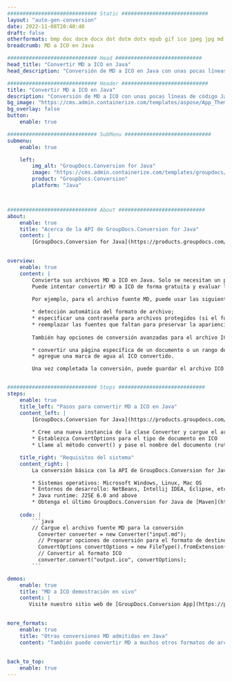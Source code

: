 ```yaml
---
############################# Static ############################
layout: "auto-gen-conversion"
date: 2022-11-08T20:40:40
draft: false
otherformats: bmp doc docm docx dot dotm dotx epub gif ico jpeg jpg md odt ott pdf png psd rtf tex tif tiff txt xps
breadcrumb: MD a ICO en Java

############################# Head ############################
head_title: "Convertir MD a ICO en Java"
head_description: "Conversión de MD a ICO en Java con unas pocas líneas de código. Convierta más de 160 formatos de archivo con la API de conversión de documentos de GroupDocs para Java"

############################# Header ############################
title: "Convertir MD a ICO en Java"
description: "Conversión de MD a ICO con unas pocas líneas de código Java"
bg_image: "https://cms.admin.containerize.com/templates/aspose/App_Themes/V3/images/bg/header1.png"
bg_overlay: false
button:
    enable: true

############################# SubMenu ############################
submenu:
    enable: true

    left:
        img_alt: "GroupDocs.Conversion for Java"
        image: "https://cms.admin.containerize.com/templates/groupdocs/images/product-logos/90x90-noborder/groupdocs-conversion-java.png"
        product: "GroupDocs.Conversion"
        platform: "Java"



############################# About ############################
about:
    enable: true
    title: "Acerca de la API de GroupDocs.Conversion for Java"
    content: |
        [GroupDocs.Conversion for Java](https://products.groupdocs.com/conversion/java/) es una API de conversión de formato de archivo avanzada para convertir entre formatos populares de imagen y documento como Microsoft Office, OpenDocument, PDF, HTML, correo electrónico, CAD. y mucho más con solo unas pocas líneas de código. La API nativa detecta automáticamente los formatos de los documentos originales y ofrece muchas opciones para personalizar los documentos convertidos. Junto con la función de extraer información de un documento, también admite el almacenamiento en caché de los resultados de la conversión en el disco local de forma predeterminada. Sin embargo, se puede admitir cualquier tipo de almacenamiento en caché mediante la implementación de las interfaces adecuadas: Amazon S3, Dropbox, Google Drive, Windows Azure, Reddis o cualquier otra.
    

overview:
    enable: true
    content: |
        Convierta sus archivos MD a ICO en Java. Solo se necesitan un par de líneas de código Java en cualquier plataforma de su elección, como Windows, Linux, macOS.
        Puede intentar convertir MD a ICO de forma gratuita y evaluar la calidad de los resultados de la conversión. Junto con los sencillos scripts de conversión de archivos, puede probar opciones más sofisticadas para cargar el archivo de origen MD y almacenar la salida ICO. 
        
        Por ejemplo, para el archivo fuente MD, puede usar las siguientes opciones de carga:

        * detección automática del formato de archivo;
        * especificar una contraseña para archivos protegidos (si el formato de archivo lo admite);
        * reemplazar las fuentes que faltan para preservar la apariencia del documento.
        
        También hay opciones de conversión avanzadas para el archivo ICO:

        * convertir una página específica de un documento o un rango de páginas;
        * agregue una marca de agua al ICO convertido.

        Una vez completada la conversión, puede guardar el archivo ICO en su ruta de archivo local o en cualquier almacenamiento de terceros, como FTP, Amazon S3, Google Drive, Dropbox, etc. Tenga en cuenta que para convertir MD a ICO, no necesita instalar ningún software adicional, como MS Office, Open Office, Adobe Acrobat Reader, etc.


############################# Steps ############################
steps:
    enable: true
    title_left: "Pasos para convertir MD a ICO en Java"
    content_left: |
        [GroupDocs.Conversion for Java](https://products.groupdocs.com/conversion/java/) permite a los desarrolladores convertir fácilmente el archivo MD a ICO con unas pocas líneas de código.
        
        * Cree una nueva instancia de la clase Converter y cargue el archivo MD con la ruta completa
        * Establezca ConvertOptions para el tipo de documento en ICO
        * Llame al método convert() y pase el nombre del documento (ruta completa) y el formato (ICO) como parámetro

    title_right: "Requisitos del sistema"
    content_right: |
        La conversión básica con la API de GroupDocs.Conversion for Java se puede realizar con solo unas pocas líneas de código. Nuestras API son compatibles con todas las principales plataformas y sistemas operativos. Antes de ejecutar el código a continuación, asegúrese de tener instalados los siguientes requisitos previos en su sistema.

        * Sistemas operativos: Microsoft Windows, Linux, Mac OS
        * Entornos de desarrollo: NetBeans, Intellij IDEA, Eclipse, etc.
        * Java runtime: J2SE 6.0 and above
        * Obtenga el último GroupDocs.Conversion for Java de [Maven](https://repository.groupdocs.com/webapp/#/artifacts/browse/tree/General/repo/com/groupdocs/groupdocs-conversion)
         
    code: |
        ```java    
        // Cargue el archivo fuente MD para la conversión
          Converter converter = new Converter("input.md");
          // Preparar opciones de conversión para el formato de destino ICO
          ConvertOptions convertOptions = new FileType().fromExtension("ico").getConvertOptions();
          // Convertir al formato ICO
          converter.convert("output.ico", convertOptions);
        ```

demos:
    enable: true
    title: "MD a ICO demostración en vivo"
    content: |
       Visite nuestro sitio web de [GroupDocs.Conversion App](https://products.groupdocs.app/conversion/family) y pruebe la conversión de MD a ICO ahora. La demostración gratuita tiene los siguientes beneficios
          

more_formats:
    enable: true
    title: "Otras conversiones MD admitidas en Java"
    content: "También puede convertir MD a muchos otros formatos de archivo. Consulte la lista a continuación."
       
       
back_to_top:
    enable: true
---
```

